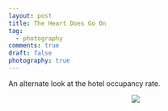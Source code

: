 ```yaml
---
layout: post
title: The Heart Does Go On
tag:
  - photography
comments: true
draft: false
photography: true
---
```


An alternate look at the hotel occupancy rate.

<div align="center">
  <img src="https://shawenyao.github.io/Photos/2020.07.01 Heart/heart.jpg" />
</div>
